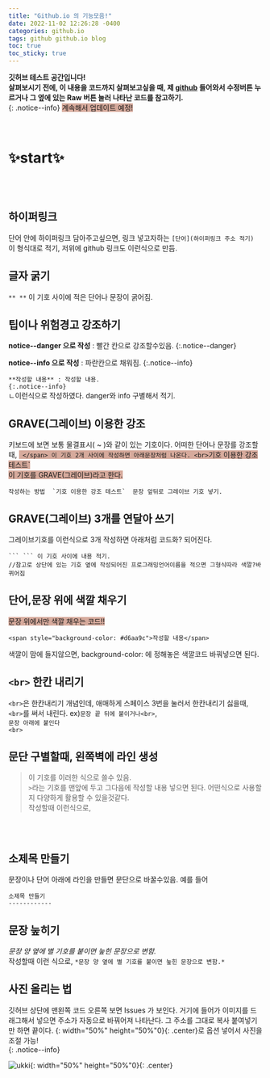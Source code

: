 ```yaml
---
title: "Github.io 의 기능모음!"
date: 2022-11-02 12:26:28 -0400
categories: github.io
tags: github github.io blog
toc: true
toc_sticky: true
---
```


**깃허브 테스트 공간입니다!<br>
살펴보시기 전에, 이 내용을 코드까지 살펴보고싶을 때, 제 [github](https://github.com/TerrTarr1/TerrTarr1.github.io/blob/main/_posts/2022-11-03-test-post.md) 들어와서 수정버튼 누르거나 그 옆에 있는 Raw 버튼 눌러 나타난 코드를 참고하기.**   
{: .notice--info}
<span style="background-color: #d6aa9c">계속해서 업데이트 예정!</span>  
<br><br>

# ✨**start**✨

<br><br>

하이퍼링크
-----------
단어 안에 하이퍼링크 담아주고싶으면, 링크 넣고자하는 `[단어](하이퍼링크 주소 적기)` 이 형식대로 적기, 저위에 github 링크도 이런식으로 만듬.

글자 굵기
-----------
`** **` 이 기호 사이에 적은 단어나 문장이 굵어짐.

팁이나 위험경고 강조하기
------------
**notice--danger 으로 작성** : 빨간 칸으로 강조할수있음.
{:.notice--danger}

**notice--info 으로 작성** : 파란칸으로 채워짐. 
{:.notice--info}

`**작성할 내용** : 작성할 내용. `<br>
`{:.notice--info}`<br>ㄴ이런식으로 작성하였다. danger와 info 구별해서 적기.

GRAVE(그레이브) 이용한 강조
------------
키보드에 보면 보통 물결표시( ~ )와 같이 있는 기호이다. 어떠한 단어나 문장를 강조할 때, <span style="background-color: #d6aa9c">  `  </span> 이 기호 2개 사이에 작성하면 아래문장처럼 나온다. <br>
`기호 이용한 강조 테스트` <br> 이 기호를 GRAVE(그레이브)라고 한다.
```
작성하는 방법  `기호 이용한 강조 테스트`  문장 앞뒤로 그레이브 기호 넣기.
```

GRAVE(그레이브) 3개를 연달아 쓰기
------------
그레이브기호를 이런식으로 3개 작성하면 아래처럼 코드화? 되어진다. 
```
``` ``` 이 기호 사이에 내용 적기.
//참고로 상단에 있는 기호 옆에 작성되어진 프로그래밍언어이름을 적으면 그형식따라 색깔?바뀌어짐
```

단어,문장 위에 색깔 채우기
---------------
<span style="background-color: #d6aa9c">문장 위에서만 색깔 채우는 코드!!</span><br>
```
<span style="background-color: #d6aa9c">작성할 내용</span>
```
색깔이 맘에 들지않으면, background-color: 에 정해놓은 색깔코드 바꿔넣으면 된다. 

`<br>` 한칸 내리기
----------------
`<br>`은 한칸내리기 개념인데, 애매하게 스페이스 3번을 눌러서 한칸내리기 싫을때, `<br>`를 써서 내린다.
ex)`문장 끝 뒤에 붙이거나<br>`,<br>
`문장 아래에 붙인다`<br>
`<br>`

문단 구별할때, 왼쪽벽에 라인 생성
------------
> 이 기호를 이러한 식으로 쓸수 있음.
<br>` > `라는 기호를 맨앞에 두고 그다음에 작성할 내용 넣으면 된다. 어떤식으로 사용할지 다양하게 활용할 수 있을것같다.   
 작성할때 이런식으로,
 ```> 이 기호를 이러한 식으로 쓸수 있음.
 ```
<br>

소제목 만들기
-------------
문장이나 단어 아래에 라인을 만들면 문단으로 바꿀수있음. 예를 들어<br>
```
소제목 만들기   
------------
```

문장 눞히기
------------
*문장 양 옆에 별 기호를 붙이면 눞힌 문장으로 변함.*<br>
작성할때 이런 식으로, `*문장 양 옆에 별 기호를 붙이면 눞힌 문장으로 변함.*`

사진 올리는 법
------------
깃허브 상단에 맨왼쪽 코드 오른쪽 보면 Issues 가 보인다. 거기에 들어가 이미지를 드래그해서 넣으면 주소가 자동으로 바꿔어져 나타난다.
그 주소를 그대로 복사 붙여넣기만 하면 끝이다. {: width="50%" height="50%"0}{: .center}로 옵션 넣어서 사진을 조절 가능!<br>
{: .notice--info}

![ukki](https://user-images.githubusercontent.com/80401520/202102214-e04d22f3-1013-4bf9-bca8-5c6171c1ba4a.png){: width="50%" height="50%"0}{: .center}


